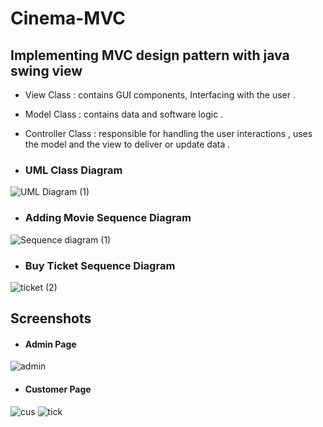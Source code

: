 # Cinema-MVC
## Implementing MVC design pattern with java swing view

- View Class : contains GUI components, Interfacing with the user . 
- Model Class : contains data and software logic . 
- Controller Class : responsible for handling the user interactions , uses the model and the view to deliver or update data .  

- ### UML Class Diagram
![UML Diagram (1)](https://user-images.githubusercontent.com/109099521/195623611-7c31a94f-f511-43aa-8bbe-ba04f3bf5ff3.png)


- ### Adding Movie Sequence Diagram
![Sequence diagram (1)](https://user-images.githubusercontent.com/32411364/195854979-0aa21d9e-0f2a-4c94-81ee-f4ba2dd47fca.jpeg)



- ### Buy Ticket Sequence Diagram
![ticket (2)](https://user-images.githubusercontent.com/32411364/195858222-63c086cf-bc80-4917-9213-4b928612a992.jpeg)



## Screenshots

- #### Admin Page 
![admin](https://user-images.githubusercontent.com/32411364/195859680-603dfcf6-d232-44e8-83ca-6ea5c12f2f20.PNG)

- #### Customer Page
![cus](https://user-images.githubusercontent.com/32411364/195859700-02d7d218-31d6-45ce-baa7-b83010ae8256.PNG)
![tick](https://user-images.githubusercontent.com/32411364/195859713-c35820d4-d8f8-4329-9dc4-33790ad5b84f.PNG)

